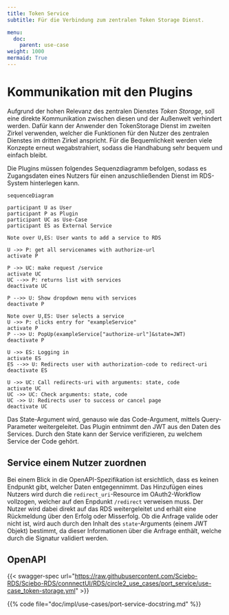 ```yaml
---
title: Token Service
subtitle: Für die Verbindung zum zentralen Token Storage Dienst.

menu:
  doc:
    parent: use-case
weight: 1000
mermaid: True
---
```


# Kommunikation mit den Plugins

Aufgrund der hohen Relevanz des zentralen Dienstes *Token Storage*, soll eine direkte Kommunikation zwischen diesen und der Außenwelt verhindert werden. Dafür kann der Anwender den TokenStorage Dienst im zweiten Zirkel verwenden, welcher die Funktionen für den Nutzer des zentralen Dienstes im dritten Zirkel anspricht. Für die Bequemlichkeit werden viele Konzepte erneut wegabstrahiert, sodass die Handhabung sehr bequem und einfach bleibt.

Die Plugins müssen folgendes Sequenzdiagramm befolgen, sodass es Zugangsdaten eines Nutzers für einen anzuschließenden Dienst im RDS-System hinterlegen kann.

```mermaid
sequenceDiagram

participant U as User
participant P as Plugin
participant UC as Use-Case
participant ES as External Service

Note over U,ES: User wants to add a service to RDS

U ->> P: get all servicenames with authorize-url
activate P

P ->> UC: make request /service
activate UC
UC -->> P: returns list with services
deactivate UC

P -->> U: Show dropdown menu with services
deactivate P

Note over U,ES: User selects a service
U ->> P: clicks entry for "exampleService"
activate P
P -->> U: PopUp(exampleService["authorize-url"]&state=JWT)
deactivate P

U ->> ES: Logging in
activate ES
ES -->> U: Redirects user with authorization-code to redirect-uri
deactivate ES

U ->> UC: Call redirects-uri with arguments: state, code
activate UC
UC ->> UC: Check arguments: state, code
UC ->> U: Redirects user to success or cancel page
deactivate UC
```

Das State-Argument wird, genauso wie das Code-Argument, mittels Query-Parameter weitergeleitet. Das Plugin entnimmt den JWT aus den Daten des Services. Durch den State kann der Service verifizieren, zu welchem Service der Code gehört.

## Service einem Nutzer zuordnen

Bei einem Blick in die OpenAPI-Spezifikation ist ersichtlich, dass es keinen Endpunkt gibt, welcher Daten entgegennimmt. Das Hinzufügen eines Nutzers wird durch die `redirect_uri`-Resource im OAuth2-Workflow vollzogen, welcher auf den Enpdunkt `/redirect` verweisen muss. Der Nutzer wird dabei direkt auf das RDS weitergeleitet und erhält eine Rückmeldung über den Erfolg oder Misserfolg. Ob die Anfrage valide oder nicht ist, wird auch durch den Inhalt des `state`-Arguments (einem JWT Objekt) bestimmt, da dieser Informationen über die Anfrage enthält, welche durch die Signatur validiert werden.

## OpenAPI

{{< swagger-spec url="https://raw.githubusercontent.com/Sciebo-RDS/Sciebo-RDS/connnectUI/RDS/circle2_use_cases/port_service/use-case_token-storage.yml"  >}}

{{% code file="doc/impl/use-cases/port-service-docstring.md" %}}
